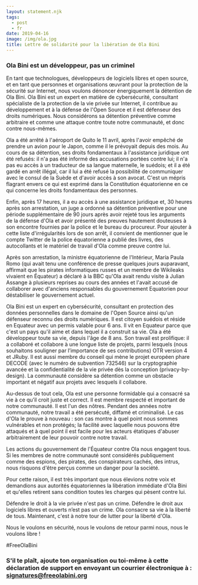 ```yaml
---
layout: statement.njk
tags:
  - post
  - fr
date: 2019-04-16
image: /img/ola.jpg
title: Lettre de solidarité pour la libération de Ola Bini
---
```


### Ola Bini est un développeur, pas un criminel

En tant que technologues, développeurs de logiciels libres et open source, et en tant que personnes et organisations œuvrant pour la protection de la sécurité sur Internet, nous voulons dénoncer énergiquement la détention de Ola Bini. Ola Bini est un expert en matière de cybersécurité, consultant spécialiste de la protection de la vie privée sur Internet, il contribue au développement et à la défense de l'Open Source et il est défenseur des droits numériques. Nous considérons sa détention préventive comme arbitraire et comme une attaque contre toute notre communauté, et donc contre nous-mêmes.


Ola a été arrêté à l'aéroport de Quito le 11 avril, après l'avoir empêché de prendre un avion pour le Japon, comme il le prévoyait depuis des mois. Au cours de sa détention, ses droits fondamentaux à l'assistance juridique ont été refusés: il n'a pas été informé des accusations portées contre lui; il n'a pas eu accès à un traducteur de sa langue maternelle, le suédois; et il a été gardé en arrêt illégal, car il lui a été refusé la possibilité de communiquer avec le consul de la Suède et d'avoir accès à son avocat. C'est un mépris flagrant envers ce qui est exprimé dans la Constitution équatorienne en ce qui concerne les droits fondamentaux des personnes.

Enfin, après 17 heures, il a eu accès à une assistance juridique et, 30 heures après son arrestation, un juge a ordonné sa détention préventive pour une période supplémentaire de 90 jours après avoir rejeté tous les arguments de la défense d'Ola et avoir présenté des preuves hautement douteuses à son encontre fournies par la police et le bureau du procureur. Pour ajouter à cette liste d'irrégularités lors de son arrêt, il convient de mentionner que le compte Twitter de la police équatorienne a publié des livres, des autocollants et le matériel de travail d'Ola comme preuve contre lui.


Après son arrestation, la ministre équatorienne de l'Intérieur, María Paula Romo (qui avait tenu une conférence de presse quelques jours auparavant, affirmait que les pirates informatiques russes et un membre de Wikileaks vivaient en Équateur) a déclaré à la BBC qu'Ola avait rendu visite à Julian Assange à plusieurs reprises au cours des années et l'avait accusé de collaborer avec d'anciens responsables du gouvernement Equatorien pour déstabiliser le gouvernement actuel.

Ola Bini est un expert en cybersécurité, consultant en protection des données personnelles dans le domaine de l'Open Source ainsi qu'un défenseur reconnu des droits numériques. Il est citoyen suédois et réside en Equateur avec un permis valable pour 6 ans. Il vit en Equateur parce que c'est un pays qu'il aime et dans lequel il a construit sa vie. Ola a été développeur toute sa vie, depuis l'âge de 8 ans. Son travail est prolifique: il a collaboré et collabore à une longue liste de projets, parmi lesquels (nous souhaitons souligner par l’importance de ses contributions) OTR version 4 et JRuby. Il est aussi membre du conseil qui mène le projet européen phare DECODE (avec le numéro de subvention 732546) sur la cryptographie avancée et la confidentialité de la vie privée dès la conception (privacy-by-design). La communauté considère sa détention comme un obstacle important et négatif aux projets avec lesquels il collabore.

Au-dessus de tout cela, Ola est une personne formidable qui a consacré sa vie à ce qu’il croit juste et correct. Il est membre respecté et important de notre communauté. Il est l'un des nôtres. Pendant des années notre communauté, notre travail a été persécuté, diffamé et criminalisé. Le cas d'Ola le prouve à nouveau : son cas montre à quel point nous sommes vulnérables et non protégés; la facilité avec laquelle nous pouvons être attaqués et à quel point il est facile pour les acteurs étatiques d'abuser arbitrairement de leur pouvoir contre notre travail.

Les actions du gouvernement de l'Équateur contre Ola nous engagent tous. Si les membres de notre communauté sont considérés publiquement comme des espions, des pirates, des conspirateurs cachés, des intrus, nous risquons d'être perçus comme un danger pour la société.

Pour cette raison, il est très important que nous élevions notre voix et demandions aux autorités équatoriennes la libération immédiate d'Ola Bini et qu'elles retirent sans condition toutes les charges qui pèsent contre lui.

Défendre le droit à la vie privée n'est pas un crime. Défendre le droit aux logiciels libres et ouverts n’est pas un crime. Ola consacre sa vie à la liberté de tous. Maintenant, c'est à notre tour de lutter pour la liberté d'Ola.

Nous le voulons en sécurité, nous le voulons de retour parmi nous, nous le voulons libre !

#FreeOlaBini

### S'il te plaît, ajoute ton organisation ou toi-même à cette déclaration de support en envoyant un courrier électronique à : <a href="mailto:signatures@freeolabini.org?subject=Signature #FreeOlaBini&body=Let us know if you are signing as an organization or personally. In both cases send us a link to your website with statement of support for Ola, or your twitter profile. In case of an organization please send a logo for white background(png/jpg).%0D%0A%0D%0Aname:%0D%0Aurl:%0D%0Aimage:%0D%0A" id="text-links">signatures&#64;freeolabini.org</a>

